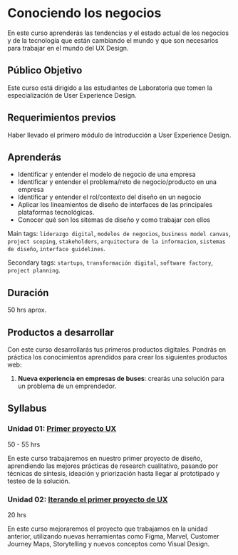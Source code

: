 # Conociendo los negocios

En este curso aprenderás las tendencias y el estado actual de los negocios y de
la tecnología que están cambiando el mundo y que son necesarios para trabajar en
el mundo del UX Design.

## Público Objetivo

Este curso está dirigido a las estudiantes de Laboratoria que tomen la
especialización de User Experience Design.

## Requerimientos previos

Haber llevado el primero módulo de Introducción a User Experience Design.

## Aprenderás

- Identificar y entender el modelo de negocio de una empresa
- Identificar y entender el problema/reto de negocio/producto en una empresa
- Identificar y entender el rol/contexto del diseño en un negocio
- Aplicar los lineamientos de diseño de interfaces de las principales
  plataformas tecnológicas.
- Conocer qué son los sitemas de diseño y como trabajar con ellos

Main tags: `liderazgo digital`, `modelos de negocios`, `business model canvas`,
`project scoping`, `stakeholders`, `arquitectura de la informacion`, `sistemas
de diseño`, `interface guidelines`.

Secondary tags: `startups`, `transformación digital`, `software factory`,
`project planning`.

## Duración

50 hrs aprox.

## Productos a desarrollar

Con este curso desarrollarás tus primeros productos digitales. Pondrás en
práctica los conocimientos aprendidos para crear los siguientes productos web:

1. **Nueva experiencia en empresas de buses**: crearás una solución para un
   problema de un emprendedor.

## Syllabus

### Unidad 01: [Primer proyecto UX](01-intro)

50 - 55 hrs

En este curso trabajaremos en nuestro primer proyecto de diseño, aprendiendo
las mejores prácticas de research cualitativo, pasando por técnicas de síntesis,
ideación y priorización hasta llegar al prototipado y testeo de la solución.

### Unidad 02: [Iterando el primer proyecto de UX](02-ux-design)

20 hrs

En este curso mejoraremos el proyecto que trabajamos en la unidad anterior,
utilizando nuevas herramientas como Figma, Marvel, Customer Journey Maps,
Storytelling y nuevos conceptos como Visual Design.